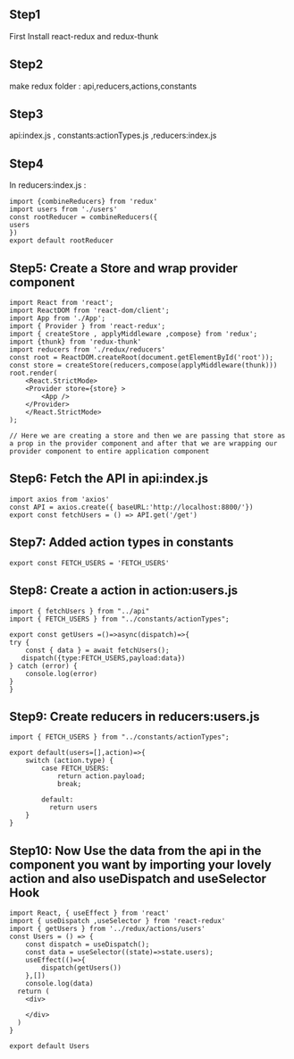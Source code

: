 ## Step1
First Install react-redux and redux-thunk
## Step2
make redux folder : api,reducers,actions,constants
## Step3
api:index.js , constants:actionTypes.js ,reducers:index.js 
## Step4
In reducers:index.js  :
```
import {combineReducers} from 'redux'
import users from './users'
const rootReducer = combineReducers({
users
})
export default rootReducer
```
## Step5: Create a Store and wrap provider component
```
import React from 'react';
import ReactDOM from 'react-dom/client';
import App from './App';
import { Provider } from 'react-redux';
import { createStore , applyMiddleware ,compose} from 'redux';
import {thunk} from 'redux-thunk'
import reducers from './redux/reducers'
const root = ReactDOM.createRoot(document.getElementById('root'));
const store = createStore(reducers,compose(applyMiddleware(thunk)))
root.render(
    <React.StrictMode>
    <Provider store={store} >
        <App />
    </Provider>
    </React.StrictMode>
);

// Here we are creating a store and then we are passing that store as a prop in the provider component and after that we are wrapping our provider component to entire application component
```
## Step6: Fetch the API in api:index.js
```
import axios from 'axios'
const API = axios.create({ baseURL:'http://localhost:8800/'})
export const fetchUsers = () => API.get('/get')
```

## Step7: Added action types in constants 
```
export const FETCH_USERS = 'FETCH_USERS'
```

## Step8: Create a action in action:users.js
```
import { fetchUsers } from "../api"
import { FETCH_USERS } from "../constants/actionTypes";

export const getUsers =()=>async(dispatch)=>{
try {
    const { data } = await fetchUsers();
   dispatch({type:FETCH_USERS,payload:data}) 
} catch (error) {
    console.log(error)
}
}
```
## Step9: Create reducers in reducers:users.js
```
import { FETCH_USERS } from "../constants/actionTypes";

export default(users=[],action)=>{
    switch (action.type) {
        case FETCH_USERS:
            return action.payload;
            break;
    
        default:
          return users
    }
}
```
## Step10: Now Use the data from the api in the component you want by importing your lovely action and also useDispatch and useSelector Hook
```
import React, { useEffect } from 'react'
import { useDispatch ,useSelector } from 'react-redux'
import { getUsers } from '../redux/actions/users'
const Users = () => {
    const dispatch = useDispatch();
    const data = useSelector((state)=>state.users);
    useEffect(()=>{
        dispatch(getUsers())
    },[])
    console.log(data)
  return (
    <div>
      
    </div>
  )
}

export default Users

```
